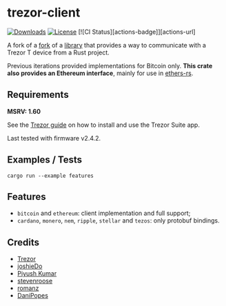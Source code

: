 # trezor-client

[![Downloads][downloads-badge]][crates-io]
[![License][license-badge]][license-url]
[![CI Status][actions-badge]][actions-url]

A fork of a [fork](https://github.com/romanz/rust-trezor-api) of a [library](https://github.com/stevenroose/rust-trezor-api) that provides a way to communicate with a Trezor T device from a Rust project.

Previous iterations provided implementations for Bitcoin only. **This crate also provides an Ethereum interface**, mainly for use in [ethers-rs](https://github.com/gakonst/ethers-rs/).

## Requirements

**MSRV: 1.60**

See the [Trezor guide](https://trezor.io/learn/a/os-requirements-for-trezor) on how to install and use the Trezor Suite app.

Last tested with firmware v2.4.2.

## Examples / Tests

`cargo run --example features`

## Features

-   `bitcoin` and `ethereum`: client implementation and full support;
-   `cardano`, `monero`, `nem`, `ripple`, `stellar` and `tezos`: only protobuf bindings.

## Credits

-   [Trezor](https://github.com/trezor/trezor-firmware)
-   [joshieDo](https://github.com/joshieDo)
-   [Piyush Kumar](https://github.com/wszdexdrf)
-   [stevenroose](https://github.com/stevenroose)
-   [romanz](https://github.com/romanz)
-   [DaniPopes](https://github.com/DaniPopes)

[downloads-badge]: https://img.shields.io/crates/d/trezor-client?style=for-the-badge&logo=rust
[crates-io]: https://crates.io/crates/trezor-client
[license-badge]: https://img.shields.io/badge/license-CC0--1.0-blue.svg?style=for-the-badge
[license-url]: https://github.com/trezor/trezor-firmware/blob/master/rust/trezor-client/LICENSE
